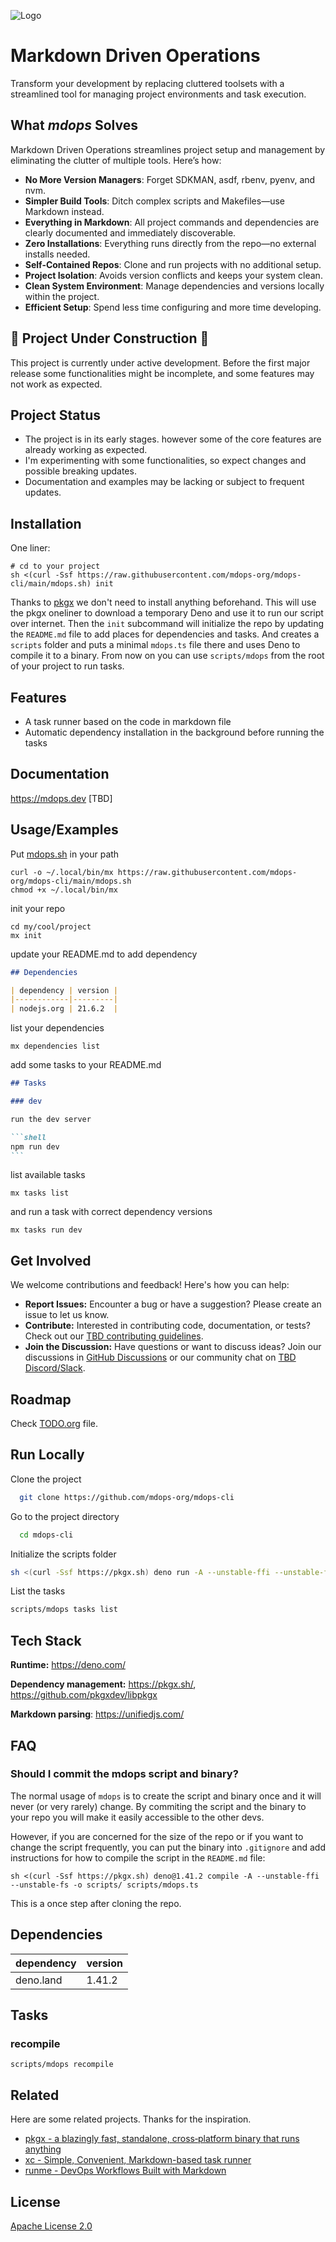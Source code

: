 
![Logo](./logo.jpg)


# Markdown Driven Operations

Transform your development by replacing cluttered toolsets with a streamlined tool for managing project environments and task execution.

## What *mdops* Solves

Markdown Driven Operations streamlines project setup and management by eliminating the clutter of multiple tools. Here’s how:

- **No More Version Managers**: Forget SDKMAN, asdf, rbenv, pyenv, and nvm.
- **Simpler Build Tools**: Ditch complex scripts and Makefiles—use Markdown instead.
- **Everything in Markdown**: All project commands and dependencies are clearly documented and immediately discoverable.
- **Zero Installations**: Everything runs directly from the repo—no external installs needed.
- **Self-Contained Repos**: Clone and run projects with no additional setup.
- **Project Isolation**: Avoids version conflicts and keeps your system clean.
- **Clean System Environment**: Manage dependencies and versions locally within the project.
- **Efficient Setup**: Spend less time configuring and more time developing.

## :construction: Project Under Construction :construction:

This project is currently under active development. Before the first major release some functionalities might be incomplete,
and some features may not work as expected.


## Project Status

- The project is in its early stages. however some of the core features are already working as expected.
- I'm experimenting with some functionalities, so expect changes and possible breaking updates.
- Documentation and examples may be lacking or subject to frequent updates.


<!-- ## Demo -->

<!-- [TODO placeholder for youtube demo] -->


## Installation

One liner:

```shell
# cd to your project
sh <(curl -Ssf https://raw.githubusercontent.com/mdops-org/mdops-cli/main/mdops.sh) init
```

Thanks to [pkgx](https://pkgx.sh) we don't need to install anything beforehand. This will use the pkgx oneliner to download a temporary
Deno and use it to run our script over internet. Then the `init` subcommand will initialize the repo by updating the `README.md`
file to add places for dependencies and tasks. And creates a `scripts` folder and puts a minimal `mdops.ts` file there and uses
Deno to compile it to a binary. From now on you can use `scripts/mdops` from the root of your project to run tasks.


## Features

- A task runner based on the code in markdown file
- Automatic dependency installation in the background before running the tasks


## Documentation

<https://mdops.dev> [TBD]


## Usage/Examples

Put [mdops.sh](./mdops.sh) in your path

```shell
curl -o ~/.local/bin/mx https://raw.githubusercontent.com/mdops-org/mdops-cli/main/mdops.sh
chmod +x ~/.local/bin/mx
```

init your repo

```shell
cd my/cool/project
mx init
```

update your README.md to add dependency

```markdown
## Dependencies

| dependency | version |
|------------|---------|
| nodejs.org | 21.6.2  |

```

list your dependencies

```shell
mx dependencies list
```

add some tasks to your README.md

````markdown
## Tasks

### dev

run the dev server

```shell
npm run dev
```
````

list available tasks

``` shell
mx tasks list
```

and run a task with correct dependency versions

```shell
mx tasks run dev
```


## Get Involved

We welcome contributions and feedback! Here's how you can help:

- **Report Issues:** Encounter a bug or have a suggestion? Please create an issue to let us know.
- **Contribute:** Interested in contributing code, documentation, or tests? Check out our [TBD contributing guidelines](LINK_TO_CONTRIBUTING_GUIDELINES).
- **Join the Discussion:** Have questions or want to discuss ideas? Join our discussions in [GitHub Discussions](https://github.com/orgs/mdops-org/discussions) or our community chat on [TBD Discord/Slack](LINK_TO_CHAT).


## Roadmap

Check [TODO.org](./TODO.org) file.

## Run Locally

Clone the project

```bash
  git clone https://github.com/mdops-org/mdops-cli
```

Go to the project directory

```bash
  cd mdops-cli
```

Initialize the scripts folder

```bash
sh <(curl -Ssf https://pkgx.sh) deno run -A --unstable-ffi --unstable-fs ./main.ts init
```

List the tasks

```bash
scripts/mdops tasks list
```


## Tech Stack

**Runtime:** <https://deno.com/>

**Dependency management:** <https://pkgx.sh/>, <https://github.com/pkgxdev/libpkgx>

**Markdown parsing**: <https://unifiedjs.com/>


## FAQ

### Should I commit the mdops script and binary?

The normal usage of `mdops` is to create the script and binary once and it will never (or very rarely) change.
By commiting the script and the binary to your repo you will make it easily accessible to the other devs.

However, if you are concerned for the size of the repo or if you want to change the script frequently, you can
put the binary into `.gitignore` and add instructions for how to compile the script in the `README.md` file:

```shell
sh <(curl -Ssf https://pkgx.sh) deno@1.41.2 compile -A --unstable-ffi --unstable-fs -o scripts/ scripts/mdops.ts
```

This is a once step after cloning the repo.



## Dependencies

| dependency | version |
|------------|---------|
| deno.land  | 1.41.2  |


## Tasks

### recompile

```shell
scripts/mdops recompile
```


## Related

Here are some related projects. Thanks for the inspiration.

* [pkgx - a blazingly fast, standalone, cross‐platform binary that runs anything](https://pkgx.sh/)
* [xc - Simple, Convenient, Markdown-based task runner](https://github.com/joerdav/xc)
* [runme - DevOps Workflows Built with Markdown](https://runme.dev)

    
## License

[Apache License 2.0](https://choosealicense.com/licenses/apache-2.0/)
